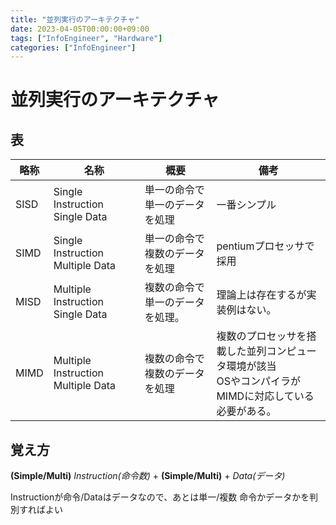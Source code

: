 ```yaml
---
title: "並列実行のアーキテクチャ"
date: 2023-04-05T00:00:00+09:00
tags: ["InfoEngineer", "Hardware"]
categories: ["InfoEngineer"]
---
```

# 並列実行のアーキテクチャ

## 表
| 略称   | 名称                                 | 概要               | 備考                                                        |
|------|------------------------------------|------------------|-----------------------------------------------------------|
| SISD | Single Instruction Single Data     | 単一の命令で単一のデータを処理  | 一番シンプル                                                    |
| SIMD | Single Instruction Multiple Data   | 単一の命令で複数のデータを処理  | pentiumプロセッサで採用                                           |
| MISD | Multiple Instruction Single Data   | 複数の命令で単一のデータを処理。 | 理論上は存在するが実装例はない。                                          |
| MIMD | Multiple Instruction Multiple Data | 複数の命令で複数のデータを処理  | 複数のプロセッサを搭載した並列コンピュータ環境が該当<br/>OSやコンパイラがMIMDに対応している必要がある。 |

## 覚え方

**(Simple/Multi)** _Instruction(命令数)_ + **(Simple/Multi)** + _Data(データ)_

Instructionが命令/Dataはデータなので、あとは単一/複数 命令かデータかを判別すればよい
